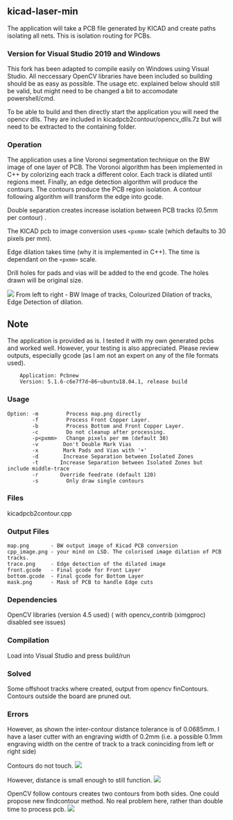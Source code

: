 ## kicad-laser-min

The application will take a PCB file generated by KICAD and create paths isolating all nets.
This is isolation routing for PCBs.

### Version for Visual Studio 2019 and Windows

This fork has been adapted to compile easily on Windows using Visual Studio. All neccessary OpenCV libraries have been included so building should be as easy as possible.
The usage etc. explained below should still be valid, but might need to be changed a bit to accomodate powershell/cmd.

To be able to build and then directly start the application you will need the opencv dlls. They are included in kicadpcb2contour/opencv_dlls.7z but will need to be extracted to the containing folder. 

### Operation
The application uses a line Voronoi segmentation technique on the BW image of one layer of PCB. The Voronoi algorithm has been implemented in C++
by colorizing each track a different color. Each track is dilated until regions meet. Finally, an edge detection algorithm will produce the contours.
The contours produce the PCB region isolation. A contour following algorithm will transform the edge into gcode.

Double separation creates increase isolation between PCB tracks  (0.5mm per contour) .

The KICAD pcb to image conversion uses `<pxmm>` scale (which defaults to 30 pixels per mm).

Edge dilation takes time (why it is implemented in C++). The time is dependant on the `<pxmm>` scale.

Drill holes for pads and vias will be added to the end gcode. The holes drawn will be original size.

<img src="images/output.png">
From left to right - BW Image of tracks, Colourized Dilation of tracks, Edge Detection of dilation.

## Note
The application is provided as is. I tested it with my own generated pcbs and worked well. However, your testing is also appreciated.
Please review outputs, especially gcode (as I am not an expert on any of the file formats used).

```KICAD Version used :
    Application: Pcbnew
    Version: 5.1.6-c6e7f7d~86~ubuntu18.04.1, release build
```

### Usage

```Usage:
Option: -m         Process map.png directly
        -f         Process Front Copper Layer.
        -b         Process Bottom and Front Copper Layer.
        -c         Do not cleanup after processing.
        -p<pxmm>   Change pixels per mm (default 30)
        -v        Don't Double Mark Vias
        -x        Mark Pads and Vias with '+'
        -d        Increase Separation between Isolated Zones
        -t       Increase Separation between Isolated Zones but include middle-trace
        -r       Override feedrate (default 120)
        -s		   Only draw single contours 
```

### Files
kicadpcb2contour.cpp

### Output Files
    map.png       - BW output image of Kicad PCB conversion
    cpp_image.png - your mind on LSD. The colorised image dilation of PCB tracks.
    trace.png     - Edge detection of the dilated image
    front.gcode   - Final gcode for Front Layer
    bottom.gcode  - Final gcode for Bottom Layer
    mask.png      - Mask of PCB to handle Edge cuts



### Dependencies
OpenCV libraries (version 4.5 used)  ( with opencv_contrib (ximgproc) disabled see issues)

### Compilation
Load into Visual Studio and press build/run

### Solved
Some offshoot tracks where created, output from opencv finContours. Contours outside the board are pruned out.

### Errors

However, as shown the inter-contour distance tolerance is of 0.0685mm. I have a laser cutter with an engraving width of 0.2mm (i.e. a
possible 0.1mm engraving width on the centre of track to a track coninciding from left or right side)

Contours do not touch.
<img src="images/error-1.png">

However, distance is small enough to still function.
<img src="images/error-2.png">

OpenCV follow contours creates two contours from both sides.
One could propose new findcontour method. No real problem here, rather than double time to process pcb.
<img src="images/error-3.png">
